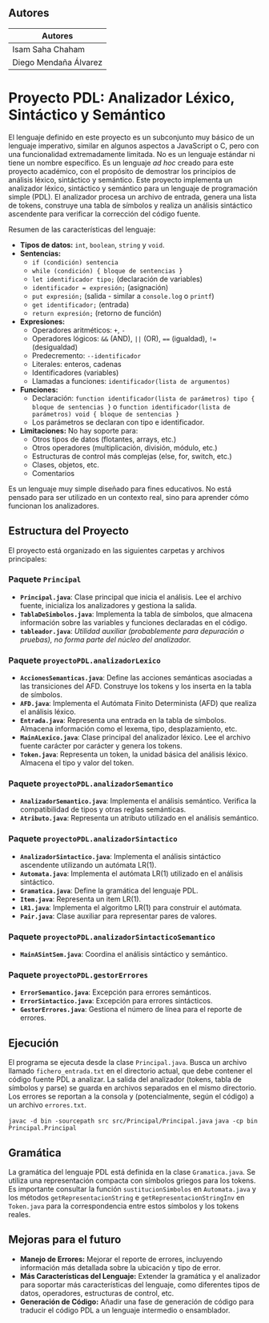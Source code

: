 
## Autores 

|Autores|
|---|
|Isam Saha Chaham|
|Diego Mendaña Álvarez|


# Proyecto PDL: Analizador Léxico, Sintáctico y Semántico

El lenguaje definido en este proyecto es un subconjunto muy básico de un lenguaje imperativo, similar en algunos aspectos a JavaScript o C, pero con una funcionalidad extremadamente limitada.  No es un lenguaje estándar ni tiene un nombre específico.  Es un lenguaje *ad hoc* creado para este proyecto académico, con el propósito de demostrar los principios de análisis léxico, sintáctico y semántico.
Este proyecto implementa un analizador léxico, sintáctico y semántico para un lenguaje de programación simple (PDL). El analizador procesa un archivo de entrada, genera una lista de tokens, construye una tabla de símbolos y realiza un análisis sintáctico ascendente para verificar la corrección del código fuente.

Resumen de las características del lenguaje:

* **Tipos de datos:** `int`, `boolean`, `string` y `void`.
* **Sentencias:**
    * `if (condición) sentencia`
    * `while (condición) { bloque de sentencias }`
    * `let identificador tipo;` (declaración de variables)
    * `identificador = expresión;` (asignación)
    * `put expresión;` (salida - similar a `console.log` o `printf`)
    * `get identificador;` (entrada)
    * `return expresión;` (retorno de función)
* **Expresiones:**
    * Operadores aritméticos: `+`, `-`
    * Operadores lógicos: `&&` (AND), `||` (OR), `==` (igualdad), `!=` (desigualdad)
    * Predecremento: `--identificador`
    * Literales: enteros, cadenas
    * Identificadores (variables)
    * Llamadas a funciones: `identificador(lista de argumentos)`
* **Funciones:**
    * Declaración: `function identificador(lista de parámetros) tipo { bloque de sentencias }` o `function identificador(lista de parámetros) void { bloque de sentencias }`
    * Los parámetros se declaran con tipo e identificador.
* **Limitaciones:** No hay soporte para:
    * Otros tipos de datos (flotantes, arrays, etc.)
    * Otros operadores (multiplicación, división, módulo, etc.)
    * Estructuras de control más complejas (else, for, switch, etc.)
    * Clases, objetos, etc.
    * Comentarios


Es un lenguaje muy simple diseñado para fines educativos.  No está pensado para ser utilizado en un contexto real, sino para aprender cómo funcionan los analizadores.

## Estructura del Proyecto

El proyecto está organizado en las siguientes carpetas y archivos principales:

### Paquete `Principal`

* **`Principal.java`**: Clase principal que inicia el análisis. Lee el archivo fuente, inicializa los analizadores y gestiona la salida.
* **`TablaDeSimbolos.java`**: Implementa la tabla de símbolos, que almacena información sobre las variables y funciones declaradas en el código.
* **`tableador.java`**:  *Utilidad auxiliar (probablemente para depuración o pruebas), no forma parte del núcleo del analizador.*

### Paquete `proyectoPDL.analizadorLexico`

* **`AccionesSemanticas.java`**: Define las acciones semánticas asociadas a las transiciones del AFD. Construye los tokens y los inserta en la tabla de símbolos.
* **`AFD.java`**: Implementa el Autómata Finito Determinista (AFD) que realiza el análisis léxico.
* **`Entrada.java`**: Representa una entrada en la tabla de símbolos. Almacena información como el lexema, tipo, desplazamiento, etc.
* **`MainALexico.java`**: Clase principal del analizador léxico. Lee el archivo fuente carácter por carácter y genera los tokens.
* **`Token.java`**: Representa un token, la unidad básica del análisis léxico. Almacena el tipo y valor del token.

### Paquete `proyectoPDL.analizadorSemantico`

* **`AnalizadorSemantico.java`**: Implementa el análisis semántico. Verifica la compatibilidad de tipos y otras reglas semánticas.
* **`Atributo.java`**: Representa un atributo utilizado en el análisis semántico.

### Paquete `proyectoPDL.analizadorSintactico`

* **`AnalizadorSintactico.java`**: Implementa el análisis sintáctico ascendente utilizando un autómata LR(1).
* **`Automata.java`**: Implementa el autómata LR(1) utilizado en el análisis sintáctico.
* **`Gramatica.java`**: Define la gramática del lenguaje PDL.
* **`Item.java`**: Representa un item LR(1).
* **`LR1.java`**: Implementa el algoritmo LR(1) para construir el autómata.
* **`Pair.java`**: Clase auxiliar para representar pares de valores.

### Paquete `proyectoPDL.analizadorSintacticoSemantico`

* **`MainASintSem.java`**: Coordina el análisis sintáctico y semántico.

### Paquete `proyectoPDL.gestorErrores`

* **`ErrorSemantico.java`**:  Excepción para errores semánticos.
* **`ErrorSintactico.java`**: Excepción para errores sintácticos.
* **`GestorErrores.java`**: Gestiona el número de línea para el reporte de errores.

## Ejecución

El programa se ejecuta desde la clase `Principal.java`. Busca un archivo llamado `fichero_entrada.txt` en el directorio actual, que debe contener el código fuente PDL a analizar. La salida del analizador (tokens, tabla de símbolos y parse) se guarda en archivos separados en el mismo directorio. Los errores se reportan a la consola y (potencialmente, según el código) a un archivo `errores.txt`.

`javac -d bin -sourcepath src src/Principal/Principal.java`
`java -cp bin Principal.Principal`

## Gramática

La gramática del lenguaje PDL está definida en la clase `Gramatica.java`.  Se utiliza una representación compacta con símbolos griegos para los tokens.  Es importante consultar la función `sustitucionSimbolos` en `Automata.java` y los métodos `getRepresentacionString` e `getRepresentacionStringInv` en `Token.java` para la correspondencia entre estos símbolos y los tokens reales.

## Mejoras para el futuro

* **Manejo de Errores:** Mejorar el reporte de errores, incluyendo información más detallada sobre la ubicación y tipo de error.
* **Más Características del Lenguaje:** Extender la gramática y el analizador para soportar más características del lenguaje, como diferentes tipos de datos, operadores, estructuras de control, etc.
* **Generación de Código:** Añadir una fase de generación de código para traducir el código PDL a un lenguaje intermedio o ensamblador.
